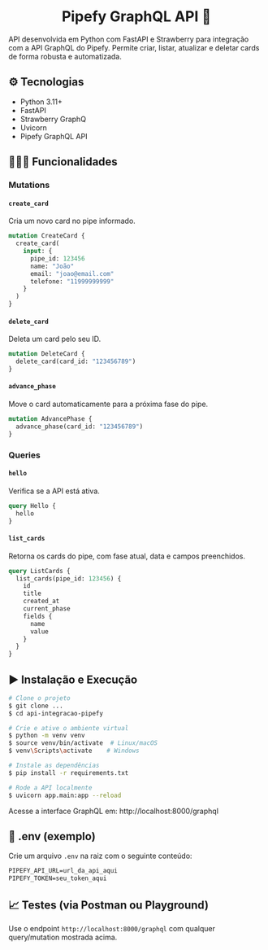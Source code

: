 <h1 align="center">Pipefy GraphQL API 🤖</h1>

API desenvolvida em Python com FastAPI e Strawberry para integração com a API GraphQL do Pipefy. Permite criar, listar, atualizar e deletar cards de forma robusta e automatizada.

## ⚙️ Tecnologias

- Python 3.11+
- FastAPI
- Strawberry GraphQ
- Uvicorn
- Pipefy GraphQL API

## 🧑🏻‍💻 Funcionalidades

### Mutations

#### `create_card`

Cria um novo card no pipe informado.

```graphql
mutation CreateCard {
  create_card(
    input: {
      pipe_id: 123456
      name: "João"
      email: "joao@email.com"
      telefone: "11999999999"
    }
  )
}
```

#### `delete_card`

Deleta um card pelo seu ID.

```graphql
mutation DeleteCard {
  delete_card(card_id: "123456789")
}
```

#### `advance_phase`

Move o card automaticamente para a próxima fase do pipe.

```graphql
mutation AdvancePhase {
  advance_phase(card_id: "123456789")
}
```

### Queries

#### `hello`

Verifica se a API está ativa.

```graphql
query Hello {
  hello
}
```

#### `list_cards`

Retorna os cards do pipe, com fase atual, data e campos preenchidos.

```graphql
query ListCards {
  list_cards(pipe_id: 123456) {
    id
    title
    created_at
    current_phase
    fields {
      name
      value
    }
  }
}
```

## ▶️ Instalação e Execução

```bash
# Clone o projeto
$ git clone ...
$ cd api-integracao-pipefy

# Crie e ative o ambiente virtual
$ python -m venv venv
$ source venv/bin/activate  # Linux/macOS
$ venv\Scripts\activate    # Windows

# Instale as dependências
$ pip install -r requirements.txt

# Rode a API localmente
$ uvicorn app.main:app --reload
```

Acesse a interface GraphQL em: http://localhost:8000/graphql

## 🔐 .env (exemplo)

Crie um arquivo `.env` na raiz com o seguinte conteúdo:

```graphql
PIPEFY_API_URL=url_da_api_aqui
PIPEFY_TOKEN=seu_token_aqui
```

## 📈 Testes (via Postman ou Playground)

Use o endpoint `http://localhost:8000/graphql` com qualquer query/mutation mostrada acima.
